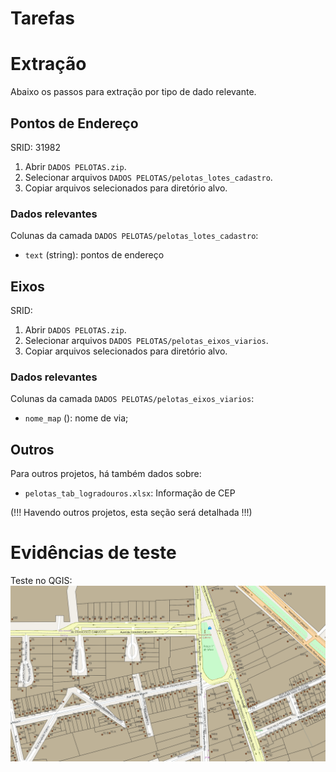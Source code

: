 # Tarefas

# Extração
Abaixo os passos para extração por tipo de dado relevante.


## Pontos de Endereço
SRID: 31982
1. Abrir `DADOS PELOTAS.zip`.
2. Selecionar arquivos `DADOS PELOTAS/pelotas_lotes_cadastro`.
3. Copiar arquivos selecionados para diretório alvo.

### Dados relevantes
Colunas da camada `DADOS PELOTAS/pelotas_lotes_cadastro`:
* `text` (string): pontos de endereço

## Eixos
SRID: 
1. Abrir `DADOS PELOTAS.zip`.
2. Selecionar arquivos `DADOS PELOTAS/pelotas_eixos_viarios`.
3. Copiar arquivos selecionados para diretório alvo.

### Dados relevantes
Colunas da camada `DADOS PELOTAS/pelotas_eixos_viarios`:
* `nome_map` (): nome de via;



## Outros
Para outros projetos, há também dados sobre:
* `pelotas_tab_logradouros.xlsx`: Informação de CEP

(!!! Havendo outros projetos, esta seção será detalhada !!!)

# Evidências de teste
Teste no QGIS:
![](qgis.png)


